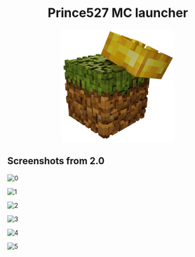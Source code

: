 <h1 align="center">Prince527 MC launcher</h1>

<p align="center">
  <img src="https://github.com/Prince527GitHub/Prince527-MC-launcher/blob/release/src/assets/image/logo.png?raw=true" width="256" height="256">
</p>

## Screenshots from 2.0

![0](https://api.serversmp.xyz/upload/prince/Prince527s_MC_Launcher_FkQo9Mf86t.png)

![1](https://api.serversmp.xyz/upload/prince/Prince527s_MC_Launcher_4NK3rgnEt7.png)

![2](https://api.serversmp.xyz/upload/prince/Prince527s_MC_Launcher_3xCF48RKAk.png)

![3](https://api.serversmp.xyz/upload/prince/Prince527s_MC_Launcher_BmU30x7OUh.png)

![4](https://api.serversmp.xyz/upload/prince/Prince527s_MC_Launcher_bxYnVQPjjI.png)

![5](https://api.serversmp.xyz/upload/prince/Prince527s_MC_Launcher_MsNzTJssZU.png)
